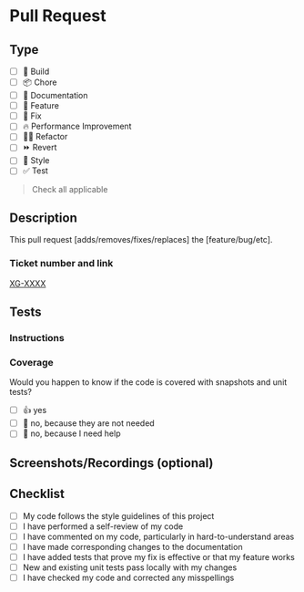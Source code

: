 # Pull Request

## Type

- [ ] 🤖 Build
- [ ] 📦 Chore
- [ ] 📝 Documentation
- [ ] 🍕 Feature
- [ ] 🐛 Fix
- [ ] 🔥 Performance Improvement
- [ ] 🧑‍💻 Refactor
- [ ] ⏩ Revert
- [ ] 🎨 Style
- [ ] ✅ Test

> Check all applicable

## Description

<!-- DO NOT LEAVE BLANK -->

This pull request [adds/removes/fixes/replaces] the [feature/bug/etc].

### Ticket number and link

<!-- DO NOT LEAVE BLANK -->

[XG-XXXX](https://riddec.atlassian.net/browse/XG-XXXX)

## Tests

### Instructions

<!-- Provide instructions on how this change can be tested. -->

### Coverage

Would you happen to know if the code is covered with snapshots and unit tests?

- [ ] 👍 yes
- [ ] 🙅 no, because they are not needed
- [ ] 🙋 no, because I need help

## Screenshots/Recordings (optional)

## Checklist

- [ ] My code follows the style guidelines of this project
- [ ] I have performed a self-review of my code
- [ ] I have commented on my code, particularly in hard-to-understand areas
- [ ] I have made corresponding changes to the documentation
- [ ] I have added tests that prove my fix is effective or that my feature works
- [ ] New and existing unit tests pass locally with my changes
- [ ] I have checked my code and corrected any misspellings
